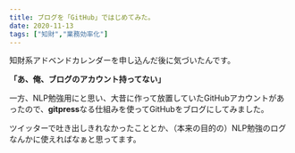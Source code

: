 ```yaml
---
title: ブログを「GitHub」ではじめてみた。
date: 2020-11-13
tags: ["知財","業務効率化"]
---
```



知財系アドベンドカレンダーを申し込んだ後に気づいたんです。

**「あ、俺、ブログのアカウント持ってない」**

一方、NLP勉強用にと思い、大昔に作って放置していたGitHubアカウントがあったので、**gitpress**なる仕組みを使ってGitHubをブログにしてみました。

ツイッターで吐き出しきれなかったこととか、（本来の目的の）NLP勉強のログなんかに使えればなぁと思ってます。
